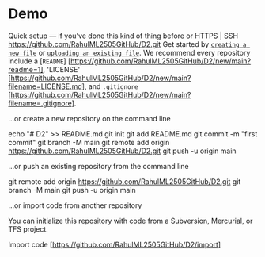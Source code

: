 # Demo

Quick setup — if you’ve done this kind of thing before
or	HTTPS | SSH
https://github.com/RahulML2505GitHub/D2.git
Get started by [`creating a new file`](https://github.com/RahulML2505GitHub/D2/new/main) or [`uploading an existing file`](https://github.com/RahulML2505GitHub/D2/upload). We recommend every repository include a [`README`] [https://github.com/RahulML2505GitHub/D2/new/main?readme=1], 'LICENSE' [https://github.com/RahulML2505GitHub/D2/new/main?filename=LICENSE.md], and `.gitignore` [https://github.com/RahulML2505GitHub/D2/new/main?filename=.gitignore].

…or create a new repository on the command line

echo "# D2" >> README.md
git init
git add README.md
git commit -m "first commit"
git branch -M main
git remote add origin https://github.com/RahulML2505GitHub/D2.git
git push -u origin main

…or push an existing repository from the command line

git remote add origin https://github.com/RahulML2505GitHub/D2.git
git branch -M main
git push -u origin main

…or import code from another repository

You can initialize this repository with code from a Subversion, Mercurial, or TFS project.

Import code [https://github.com/RahulML2505GitHub/D2/import]
